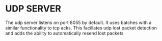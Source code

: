 # UDP SERVER
  <p>The udp server listens on port 8055 by default. It uses batches with a similar functionality to tcp acks. This facillates udp lost packet detection and adds the ability to automatically resend lost packets</p>
